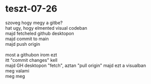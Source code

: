 # teszt-07-26
szoveg hogy megy a gitbe? <br>
hat ugy, hogy elmented visual codeban <br>
majd fetcheled github desktopon <br>
majd commit to main <br>
majd push origin<br>
<br>
most a githubon irom ezt<br>
itt "commit changes" kell<br>
majd GH desktopon "fetch", aztan "pull origin"
majd ezt a visualban<br>
meg valami<br>
meg meg
